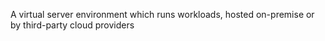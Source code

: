 A virtual server environment which runs workloads, hosted on-premise or by third-party cloud providers

